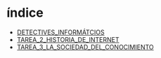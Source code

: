 # índice
* [DETECTIVES_INFORMÁTCIOS](data/detectices_informáticos.md)
* [TAREA_2_HISTORIA_DE_INTERNET](data/detectices_informáticos.md)
* [TAREA_3_LA_SOCIEDAD_DEL_CONOCIMIENTO](data/detectices_informáticos.md)

